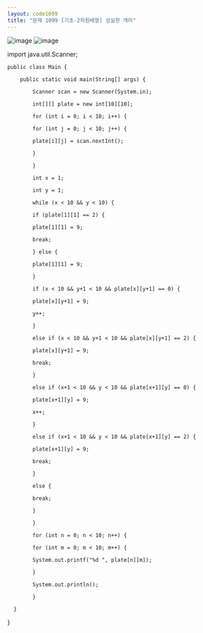 ```yaml
---
layout: code1099
title: "문제 1099 [기초-2차원배열] 성실한 개미"
---
```

![image](https://user-images.githubusercontent.com/88480302/135494392-c7ad2d21-dbb8-43d5-8653-29742f12824e.png)
![image](https://user-images.githubusercontent.com/88480302/135494422-f0b27233-1e7d-49f9-9d34-6dbf4b80fdb2.png)

import java.util.Scanner;

    public class Main {

        public static void main(String[] args) {

            Scanner scan = new Scanner(System.in);

            int[][] plate = new int[10][10];

            for (int i = 0; i < 10; i++) {

            for (int j = 0; j < 10; j++) {

            plate[i][j] = scan.nextInt();

            }

            }

            int x = 1;

            int y = 1;

            while (x < 10 && y < 10) {

            if (plate[1][1] == 2) {

            plate[1][1] = 9;

            break;

            } else {

            plate[1][1] = 9;

            }

            if (x < 10 && y+1 < 10 && plate[x][y+1] == 0) {

            plate[x][y+1] = 9;

            y++;

            } 

            else if (x < 10 && y+1 < 10 && plate[x][y+1] == 2) {

            plate[x][y+1] = 9;

            break;

            } 

            else if (x+1 < 10 && y < 10 && plate[x+1][y] == 0) {

            plate[x+1][y] = 9;

            x++;

            } 

            else if (x+1 < 10 && y < 10 && plate[x+1][y] == 2) {

            plate[x+1][y] = 9;

            break;

            } 

            else {

            break;

            }

            }

            for (int n = 0; n < 10; n++) {

            for (int m = 0; m < 10; m++) {

            System.out.printf("%d ", plate[n][m]);

            }

            System.out.println();

            }

      }
            
}
